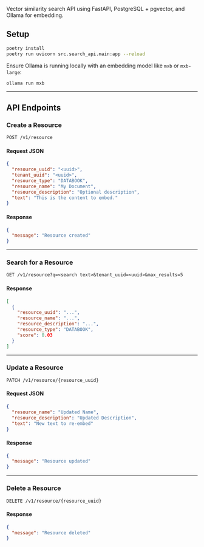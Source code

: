 Vector similarity search API using FastAPI, PostgreSQL + pgvector, and Ollama for embedding.

## Setup

```bash
poetry install
poetry run uvicorn src.search_api.main:app --reload
```

Ensure Ollama is running locally with an embedding model like `mxb` or `mxb-large`:

```bash
ollama run mxb
```

---

## API Endpoints

### Create a Resource
```http
POST /v1/resource
```

#### Request JSON
```json
{
  "resource_uuid": "<uuid>",
  "tenant_uuid": "<uuid>",
  "resource_type": "DATABOOK",
  "resource_name": "My Document",
  "resource_description": "Optional description",
  "text": "This is the content to embed."
}
```

#### Response
```json
{
  "message": "Resource created"
}
```

---

### Search for a Resource
```http
GET /v1/resource?q=<search text>&tenant_uuid=<uuid>&max_results=5
```

#### Response
```json
[
  {
    "resource_uuid": "...",
    "resource_name": "...",
    "resource_description": "...",
    "resource_type": "DATABOOK",
    "score": 0.03
  }
]
```

---

### Update a Resource
```http
PATCH /v1/resource/{resource_uuid}
```

#### Request JSON
```json
{
  "resource_name": "Updated Name",
  "resource_description": "Updated Description",
  "text": "New text to re-embed"
}
```

#### Response
```json
{
  "message": "Resource updated"
}
```

---

### Delete a Resource
```http
DELETE /v1/resource/{resource_uuid}
```

#### Response
```json
{
  "message": "Resource deleted"
}
```
